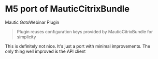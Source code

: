 # M5 port of MauticCitrixBundle

Mautic GotoWebinar Plugin

> Plugin reuses configuration keys provided by MauticCitrixBundle for simplicity

This is definitely not nice. It's just a port with minimal improvements.
The only thing well improved is the API client
